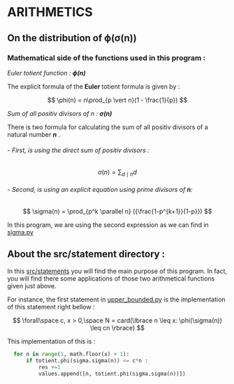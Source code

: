 #  ARITHMETICS

##	On the distribution of ϕ(σ(n))



###	Mathematical side of the functions used in this program :

_*Euler totient function :*_ _**ϕ(n)**_ 

The explicit formula of the **Euler** totient formula is given by :

$$
\phi(n) = n\prod_{p \vert n}(1 - \frac{1}{p})
$$


_*Sum of all positiv divisors of n :*_ _**σ(n)**_

There is two formula for calculating the sum of all positiv divisors of a natural number _**n**_ .

######	-	First, is using the direct sum of positiv divisors :

$$
\sigma(n) = \sum_{d \mid n} d
$$

######	-	Second, is using an explicit equation using prime divisors of _**n**_:

$$
\sigma(n) = \prod_{p^k \parallel n} ({\frac{1-p^{k+1}}{1-p}})
$$



In this program, we are using the second expression as we can find in  [sigma.py](src/functions/sigma.py) 

##	About the src/statement directory :

In this [src/statements](src/statements) you will find the main purpose of this program. In fact, you will find there some applications of those two arithmetical functions given just above.

For instance, the first statement in [upper_bounded.py](src/statements/upper_bounded.py) is the implementation of this statement right bellow :

$$
\forall\space c, x > 0,\space N = card(\lbrace n \leq x: \phi(\sigma(n)) \leq cn \rbrace)
$$

This implementation of this is :

```python
  for n in range(1, math.floor(x) + 1):
      if totient.phi(sigma.sigma(n)) <= c*n :
          res +=1
          values.append([n, totient.phi(sigma.sigma(n))])
```



